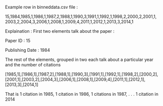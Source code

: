 Example row in binneddata.csv file : 

15,1984,1985,1,1986,1,1987,2,1988,1,1990,3,1991,1,1992,1,1998,2,2000,2,2001,1,2003,2,2004,3,2006,1,2008,1,2009,4,2011,1,2012,1,2013,3,2014,1


Explaination : 
First two elements talk about the paper : 

  Paper ID : 15
  
  Publishing Date : 1984
  
The rest of the elements, grouped in two each talk about a particular year and the number of citations

  [1985,1],[1986,1],[1987,2],[1988,1],[1990,3],[1991,1],[1992,1],[1998,2],[2000,2],[2001,1],[2003,2],[2004,3],[2006,1],[2008,1],[2009,4],[2011,1],[2012,1],[2013,3],[2014,1]
  
That is
  1 citation in 1985,
  1 citation in 1986,
  1 citations in 1987,
  .
  .
  .
  1 citation in 2014
